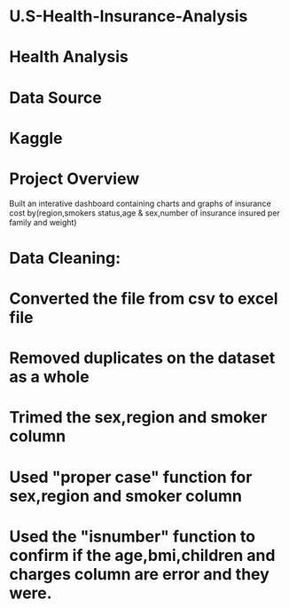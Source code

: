 # U.S-Health-Insurance-Analysis
# Health Analysis

# Data Source
# Kaggle

# Project Overview
Built an interative dashboard containing charts and graphs of insurance cost by(region,smokers status,age & sex,number of insurance insured per family and weight)

# Data Cleaning:
# Converted the file from csv to excel file
# Removed duplicates on the dataset as a whole
# Trimed the sex,region and smoker column
# Used "proper case" function for sex,region and smoker column
# Used the "isnumber" function to confirm if the age,bmi,children and charges column are error and they were.
